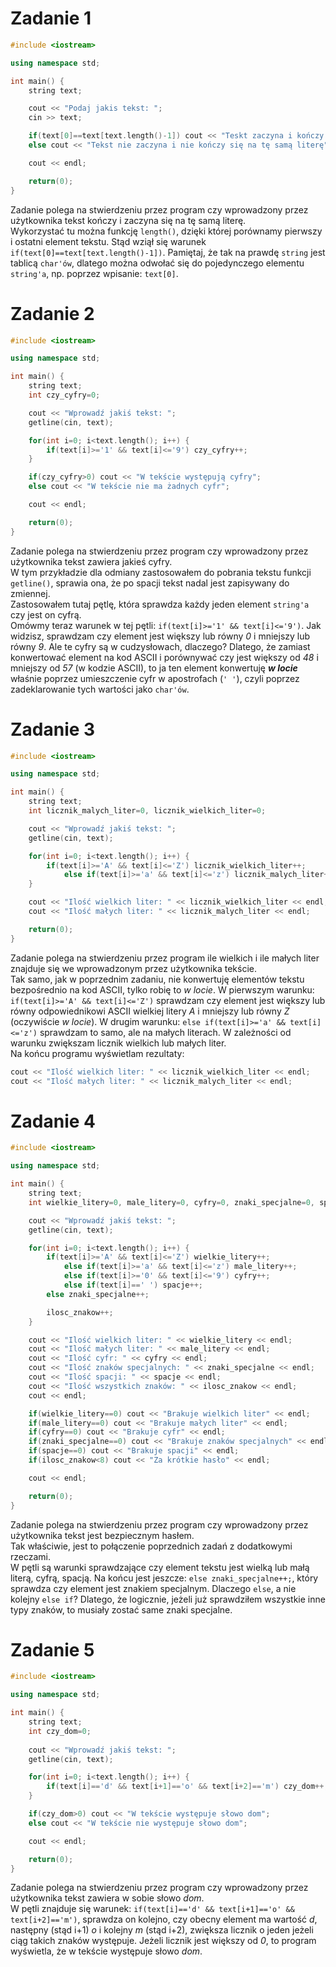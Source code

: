 # Zadanie 1

``` c++
#include <iostream>

using namespace std;

int main() {
    string text;

    cout << "Podaj jakis tekst: ";
    cin >> text;

    if(text[0]==text[text.length()-1]) cout << "Teskt zaczyna i kończy się na tę samą literę";
    else cout << "Tekst nie zaczyna i nie kończy się na tę samą literę";

    cout << endl;

    return(0);
}
```

Zadanie polega na stwierdzeniu przez program czy wprowadzony przez użytkownika tekst kończy i zaczyna się na tę samą literę.  
Wykorzystać tu można funkcję `length()`, dzięki której porównamy pierwszy i ostatni element tekstu. Stąd wziął się warunek `if(text[0]==text[text.length()-1])`. Pamiętaj, że tak na prawdę `string` jest tablicą `char'ów`, dlatego można odwołać się do pojedynczego elementu `string'a`, np. poprzez wpisanie: `text[0]`.

# Zadanie 2

``` c++
#include <iostream>

using namespace std;

int main() {
    string text;
    int czy_cyfry=0;

    cout << "Wprowadź jakiś tekst: ";
    getline(cin, text);

    for(int i=0; i<text.length(); i++) {
        if(text[i]>='1' && text[i]<='9') czy_cyfry++;
    }

    if(czy_cyfry>0) cout << "W tekście występują cyfry";
    else cout << "W tekście nie ma żadnych cyfr";

    cout << endl;

    return(0);
}
```

Zadanie polega na stwierdzeniu przez program czy wprowadzony przez użytkownika tekst zawiera jakieś cyfry.  
W tym przykładzie dla odmiany zastosowałem do pobrania tekstu funkcji `getline()`, sprawia ona, że po spacji tekst nadal jest zapisywany do zmiennej.  
Zastosowałem tutaj pętlę, która sprawdza każdy jeden element `string'a` czy jest on cyfrą.  
Omówmy teraz warunek w tej pętli: `if(text[i]>='1' && text[i]<='9')`. Jak widzisz, sprawdzam czy element jest większy lub równy *0* i mniejszy lub równy *9*. Ale te cyfry są w cudzysłowach, dlaczego? Dlatego, że zamiast konwertować element na kod ASCII i porównywać czy jest większy od *48* i mniejszy od *57* (w kodzie ASCII), to ja ten element konwertuję ***w locie*** właśnie poprzez umieszczenie cyfr w apostrofach (`' '`), czyli poprzez zadeklarowanie tych wartości jako `char'ów`.

# Zadanie 3

``` c++
#include <iostream>

using namespace std;

int main() {
    string text;
    int licznik_malych_liter=0, licznik_wielkich_liter=0;

    cout << "Wprowadź jakiś tekst: ";
    getline(cin, text);

    for(int i=0; i<text.length(); i++) {
        if(text[i]>='A' && text[i]<='Z') licznik_wielkich_liter++;
            else if(text[i]>='a' && text[i]<='z') licznik_malych_liter++;
    }

    cout << "Ilość wielkich liter: " << licznik_wielkich_liter << endl;
    cout << "Ilość małych liter: " << licznik_malych_liter << endl;

    return(0);
}
```

Zadanie polega na stwierdzeniu przez program ile wielkich i ile małych liter znajduje się we wprowadzonym przez użytkownika tekście.  
Tak samo, jak w poprzednim zadaniu, nie konwertuję elementów tekstu bezpośrednio na kod ASCII, tylko robię to *w locie*. W pierwszym warunku: `if(text[i]>='A' && text[i]<='Z')` sprawdzam czy element jest większy lub równy odpowiednikowi ASCII wielkiej litery *A* i mniejszy lub równy *Z* (oczywiście *w locie*). W drugim warunku: `else if(text[i]>='a' && text[i]<='z')` sprawdzam to samo, ale na małych literach. W zależności od warunku zwiększam licznik wielkich lub małych liter.  
Na końcu programu wyświetlam rezultaty:

``` c++
cout << "Ilość wielkich liter: " << licznik_wielkich_liter << endl;
cout << "Ilość małych liter: " << licznik_malych_liter << endl;
```

# Zadanie 4

``` c++
#include <iostream>

using namespace std;

int main() {
    string text;
    int wielkie_litery=0, male_litery=0, cyfry=0, znaki_specjalne=0, spacje=0, ilosc_znakow=0;

    cout << "Wprowadź jakiś tekst: ";
    getline(cin, text);

    for(int i=0; i<text.length(); i++) {
        if(text[i]>='A' && text[i]<='Z') wielkie_litery++;
            else if(text[i]>='a' && text[i]<='z') male_litery++;
            else if(text[i]>='0' && text[i]<='9') cyfry++;
            else if(text[i]==' ') spacje++;
        else znaki_specjalne++;

        ilosc_znakow++;
    }

    cout << "Ilość wielkich liter: " << wielkie_litery << endl;
    cout << "Ilość małych liter: " << male_litery << endl;
    cout << "Ilość cyfr: " << cyfry << endl;
    cout << "Ilość znaków specjalnych: " << znaki_specjalne << endl;
    cout << "Ilość spacji: " << spacje << endl;
    cout << "Ilość wszystkich znaków: " << ilosc_znakow << endl;
    cout << endl;

    if(wielkie_litery==0) cout << "Brakuje wielkich liter" << endl;
    if(male_litery==0) cout << "Brakuje małych liter" << endl;
    if(cyfry==0) cout << "Brakuje cyfr" << endl;
    if(znaki_specjalne==0) cout << "Brakuje znaków specjalnych" << endl;
    if(spacje==0) cout << "Brakuje spacji" << endl;
    if(ilosc_znakow<8) cout << "Za krótkie hasło" << endl;

    cout << endl;

    return(0);
}
```

Zadanie polega na stwierdzeniu przez program czy wprowadzony przez użytkownika tekst jest bezpiecznym hasłem.  
Tak właściwie, jest to połączenie poprzednich zadań z dodatkowymi rzeczami.  
W pętli są warunki sprawdzające czy element tekstu jest wielką lub małą literą, cyfrą, spacją. Na końcu jest jeszcze: `else znaki_specjalne++;`, który sprawdza czy element jest znakiem specjalnym. Dlaczego `else`, a nie kolejny `else if`? Dlatego, że logicznie, jeżeli już sprawdziłem wszystkie inne typy znaków, to musiały zostać same znaki specjalne.

# Zadanie 5

``` c++
#include <iostream>

using namespace std;

int main() {
    string text;
    int czy_dom=0;
    
    cout << "Wprowadź jakiś tekst: ";
    getline(cin, text);

    for(int i=0; i<text.length(); i++) {
        if(text[i]=='d' && text[i+1]=='o' && text[i+2]=='m') czy_dom++;
    }

    if(czy_dom>0) cout << "W tekście występuje słowo dom";
    else cout << "W tekście nie występuje słowo dom";

    cout << endl;

    return(0);
}
```

Zadanie polega na stwierdzeniu przez program czy wprowadzony przez użytkownika tekst zawiera w sobie słowo *dom*.  
W pętli znajduje się warunek: `if(text[i]=='d' && text[i+1]=='o' && text[i+2]=='m')`, sprawdza on kolejno, czy obecny element ma wartość *d*, następny (stąd i+1) *o* i kolejny *m* (stąd i+2), zwiększa licznik o jeden jeżeli ciąg takich znaków występuje. Jeżeli licznik jest większy od *0*, to program wyświetla, że w tekście występuje słowo *dom*.